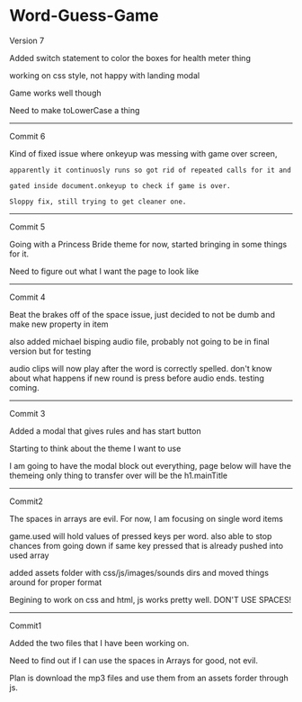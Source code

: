 # Word-Guess-Game
Version 7

Added switch statement to color the boxes for health meter thing

working on css style, not happy with landing modal

Game works well though

Need to make toLowerCase a thing

----------------------------------------------------
Commit 6

Kind of fixed issue where onkeyup was messing with game over screen, 

    apparently it continuosly runs so got rid of repeated calls for it and 

    gated inside document.onkeyup to check if game is over.
    
    Sloppy fix, still trying to get cleaner one.


----------------------------------------------------
Commit 5

Going with a Princess Bride theme for now, started bringing in some things for it.

Need to figure out what I want the page to look like

------------------------------------------------------
Commit 4

Beat the brakes off of the space issue, just decided to not be dumb and make new property in item

also added michael bisping audio file, probably not going to be in final version but for testing

audio clips will now play after the word is correctly spelled. don't know about what happens if new round is press
    before audio ends. testing coming.

--------------------------------------------------------
Commit 3

Added a modal that gives rules and has start button

Starting to think about the theme I want to use

I am going to have the modal block out everything, page below will have the themeing
    only thing to transfer over will be the h1.mainTitle
    
---------------------------------------------------------
Commit2

The spaces in arrays are evil. For now, I am focusing on single word items

game.used will hold values of pressed keys per word.
    also able to stop chances from going down if same key pressed that is already pushed into used array

added assets folder with css/js/images/sounds dirs and moved things around for proper format

Begining to work on css and html, js works pretty well. DON'T USE SPACES!

-----------------------------------------------------------
Commit1

Added the two files that I have been working on.

Need to find out if I can use the spaces in Arrays for good, not evil.
    
Plan is download the mp3 files and use them from an assets forder through js.
